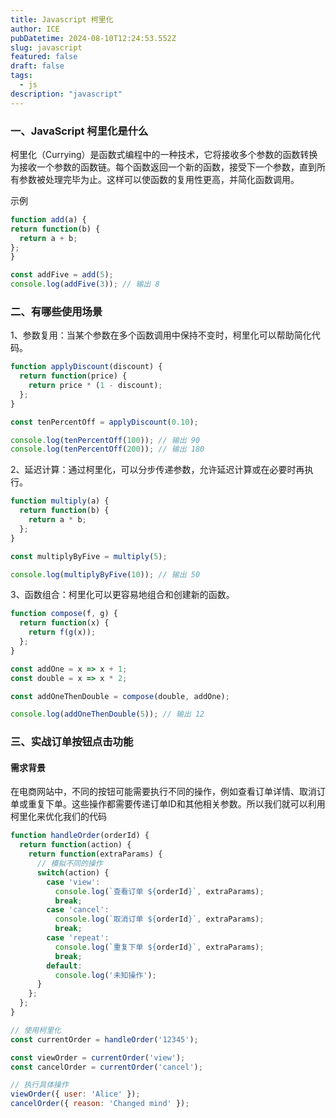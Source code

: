 ```yaml
---
title: Javascript 柯里化
author: ICE
pubDatetime: 2024-08-10T12:24:53.552Z
slug: javascript
featured: false
draft: false
tags:
  - js
description: "javascript"
---
```


### 一、JavaScript 柯里化是什么

柯里化（Currying）是函数式编程中的一种技术，它将接收多个参数的函数转换为接收一个参数的函数链。每个函数返回一个新的函数，接受下一个参数，直到所有参数被处理完毕为止。这样可以使函数的复用性更高，并简化函数调用。

示例
  ```javascript
  function add(a) {
  return function(b) {
    return a + b;
  };
}

const addFive = add(5);
console.log(addFive(3)); // 输出 8
  ```

### 二、有哪些使用场景
1、参数复用：当某个参数在多个函数调用中保持不变时，柯里化可以帮助简化代码。
```javascript
function applyDiscount(discount) {
  return function(price) {
    return price * (1 - discount);
  };
}

const tenPercentOff = applyDiscount(0.10);

console.log(tenPercentOff(100)); // 输出 90
console.log(tenPercentOff(200)); // 输出 180
```


2、延迟计算：通过柯里化，可以分步传递参数，允许延迟计算或在必要时再执行。

```javascript
function multiply(a) {
  return function(b) {
    return a * b;
  };
}

const multiplyByFive = multiply(5);

console.log(multiplyByFive(10)); // 输出 50
```
3、函数组合：柯里化可以更容易地组合和创建新的函数。

```javascript
function compose(f, g) {
  return function(x) {
    return f(g(x));
  };
}

const addOne = x => x + 1;
const double = x => x * 2;

const addOneThenDouble = compose(double, addOne);

console.log(addOneThenDouble(5)); // 输出 12
```

### 三、实战订单按钮点击功能
#### 需求背景
在电商网站中，不同的按钮可能需要执行不同的操作，例如查看订单详情、取消订单或重复下单。这些操作都需要传递订单ID和其他相关参数。所以我们就可以利用柯里化来优化我们的代码

```javascript
function handleOrder(orderId) {
  return function(action) {
    return function(extraParams) {
      // 模拟不同的操作
      switch(action) {
        case 'view':
          console.log(`查看订单 ${orderId}`, extraParams);
          break;
        case 'cancel':
          console.log(`取消订单 ${orderId}`, extraParams);
          break;
        case 'repeat':
          console.log(`重复下单 ${orderId}`, extraParams);
          break;
        default:
          console.log('未知操作');
      }
    };
  };
}

// 使用柯里化
const currentOrder = handleOrder('12345');

const viewOrder = currentOrder('view');
const cancelOrder = currentOrder('cancel');

// 执行具体操作
viewOrder({ user: 'Alice' });
cancelOrder({ reason: 'Changed mind' });
```
  


